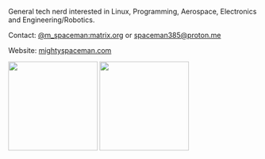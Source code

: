 General tech nerd interested in Linux, Programming, Aerospace, Electronics and Engineering/Robotics.

Contact: [@m_spaceman:matrix.org](https://matrix.to/#/@m_spaceman:matrix.org) or spaceman385@proton.me

Website: [mightyspaceman.com](https://mightyspaceman.com)

<html>
<p>
 <img height="180em" src="https://github-readme-stats.vercel.app/api?username=MightySpaceman&theme=radical&show_icons=true" />
 <img height="180em" src="https://github-readme-stats.vercel.app/api/top-langs/?username=MightySpaceman&theme=radical&layout=compact" />
</p>
</html>

